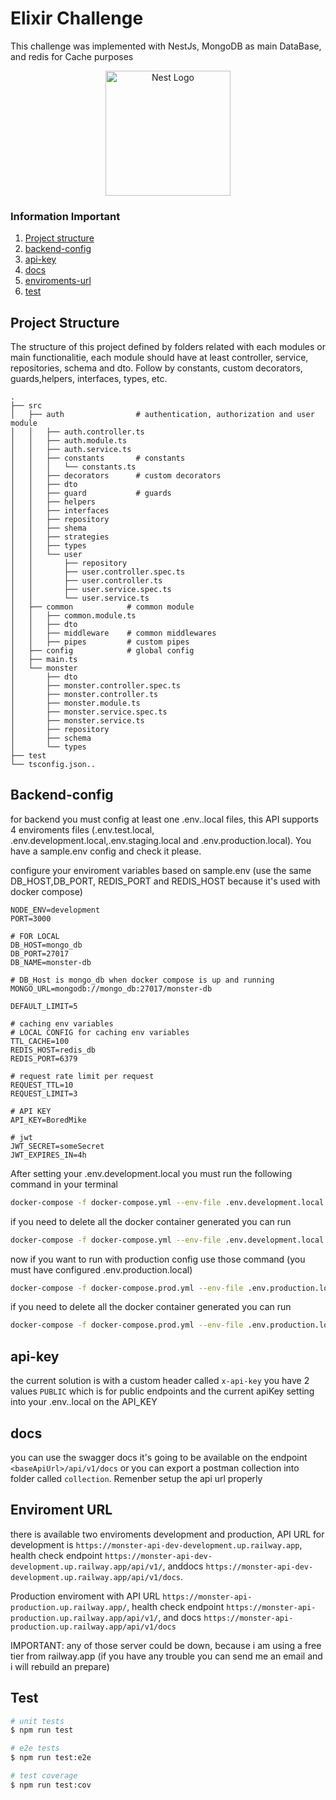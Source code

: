 # Elixir Challenge

This challenge was implemented with NestJs, MongoDB as main DataBase, and redis for Cache purposes

<p align="center">
  <a href="http://nestjs.com/" target="blank"><img src="https://nestjs.com/img/logo-small.svg" width="200" alt="Nest Logo" /></a>
</p>

[circleci-image]: https://img.shields.io/circleci/build/github/nestjs/nest/master?token=abc123def456
[circleci-url]: https://circleci.com/gh/nestjs/nest

</p>

### Information Important

1. [Project structure](#project-structure)
2. [backend-config](#backend-config)
3. [api-key](#api-key)
4. [docs](#docs)
5. [enviroments-url](#enviroments-url)
6. [test](#test)

## Project Structure

<a name="project-structure"/>

The structure of this project defined by folders related with each modules or main functionalitie, each module should have at least controller, service, repositories, schema and dto. Follow by constants, custom decorators, guards,helpers, interfaces, types, etc.

```
.
├── src
│   ├── auth                # authentication, authorization and user module
│   │   ├── auth.controller.ts
│   │   ├── auth.module.ts
│   │   ├── auth.service.ts
│   │   ├── constants       # constants
│   │   │   └── constants.ts
│   │   ├── decorators      # custom decorators
│   │   ├── dto
│   │   ├── guard           # guards
│   │   ├── helpers
│   │   ├── interfaces
│   │   ├── repository
│   │   ├── shema
│   │   ├── strategies
│   │   ├── types
│   │   └── user
│   │       ├── repository
│   │       ├── user.controller.spec.ts
│   │       ├── user.controller.ts
│   │       ├── user.service.spec.ts
│   │       └── user.service.ts
│   ├── common            # common module
│   │   ├── common.module.ts
│   │   ├── dto
│   │   ├── middleware    # common middlewares
│   │   ├── pipes         # custom pipes
│   ├── config            # global config
│   ├── main.ts
│   └── monster
│       ├── dto
│       ├── monster.controller.spec.ts
│       ├── monster.controller.ts
│       ├── monster.module.ts
│       ├── monster.service.spec.ts
│       ├── monster.service.ts
│       ├── repository
│       ├── schema
│       └── types
├── test
└── tsconfig.json..
```

## Backend-config

<a name="backend-config"/>

for backend you must config at least one .env.<enviroment-name>.local files, this API supports 4 enviroments files (.env.test.local, .env.development.local,.env.staging.local and .env.production.local). You have a sample.env config and check it please.

configure your enviroment variables based on sample.env (use the same DB_HOST,DB_PORT, REDIS_PORT and REDIS_HOST because it's used with docker compose)

```
NODE_ENV=development
PORT=3000

# FOR LOCAL
DB_HOST=mongo_db
DB_PORT=27017
DB_NAME=monster-db

# DB_Host is mongo_db when docker compose is up and running
MONGO_URL=mongodb://mongo_db:27017/monster-db

DEFAULT_LIMIT=5

# caching env variables
# LOCAL CONFIG for caching env variables
TTL_CACHE=100
REDIS_HOST=redis_db
REDIS_PORT=6379

# request rate limit per request
REQUEST_TTL=10
REQUEST_LIMIT=3

# API KEY
API_KEY=BoredMike

# jwt
JWT_SECRET=someSecret
JWT_EXPIRES_IN=4h
```

After setting your .env.development.local you must run the following command in your terminal

```bash
docker-compose -f docker-compose.yml --env-file .env.development.local up --build
```

if you need to delete all the docker container generated you can run

```bash
docker-compose -f docker-compose.yml --env-file .env.development.local down
```

now if you want to run with production config use those command (you must have configured .env.production.local)

```bash
docker-compose -f docker-compose.prod.yml --env-file .env.production.local up --build --force-recreate
```

if you need to delete all the docker container generated you can run

```bash
docker-compose -f docker-compose.prod.yml --env-file .env.production.local down --remove-orphans
```

## api-key

<a name="api-key"/>

the current solution is with a custom header called `x-api-key` you have 2 values `PUBLIC` which is for public endpoints and the current apiKey setting into your .env.<enviroment>.local on the API_KEY

## docs

<a name="docs"/>

you can use the swagger docs it's going to be available on the endpoint `<baseApiUrl>/api/v1/docs` or you can export a postman collection into folder called `collection`. Remenber setup the api url properly

## Enviroment URL

<a name="enviroment-url"/>

there is available two enviroments development and production, API URL for development is `https://monster-api-dev-development.up.railway.app`, health check endpoint `https://monster-api-dev-development.up.railway.app/api/v1/`, anddocs `https://monster-api-dev-development.up.railway.app/api/v1/docs`.

Production enviroment with API URL `https://monster-api-production.up.railway.app/`, health check endpoint `https://monster-api-production.up.railway.app/api/v1/`, and docs `https://monster-api-production.up.railway.app/api/v1/docs`

IMPORTANT: any of those server could be down, because i am using a free tier from railway.app (if you have any trouble you can send me an email and i will rebuild an prepare)

## Test

<a name="test"/>

```bash
# unit tests
$ npm run test

# e2e tests
$ npm run test:e2e

# test coverage
$ npm run test:cov
```
